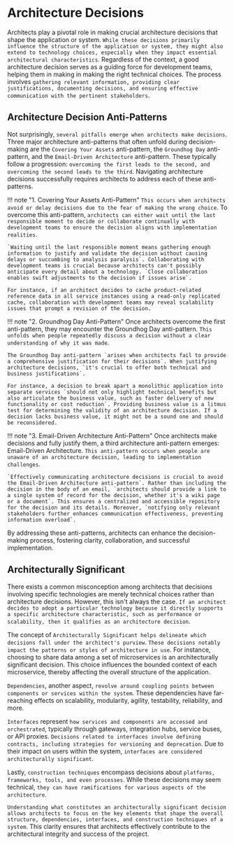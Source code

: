 # Architecture Decisions

Architects play a pivotal role in making crucial architecture decisions that shape the application or system. `While these decisions primarily influence the structure of the application or system, they might also extend to technology choices, especially when they impact essential architectural characteristics`. Regardless of the context, a good architecture decision serves as a guiding force for development teams, helping them in making in making the right technical choices. The process involves `gathering relevant information, providing clear justifications, documenting decisions, and ensuring effective communication with the pertinent stakeholders`.

## Architecture Decision Anti-Patterns

Not surprisingly, `several pitfalls emerge when architects make decisions`. Three major architecture anti-patterns that often unfold during decision-making are the `Covering Your Assets` anti-pattern, the `Groundhog Day` anti-pattern, and the `Email-Driven Architecture` anti-pattern. These typically follow a progression: `overcoming the first leads to the second, and overcoming the second leads to the third`. Navigating architecture decisions successfully requires architects to address each of these anti-patterns.

!!! note "1. Covering Your Assets Anti-Pattern"
    `This occurs when architects avoid or delay decisions due to the fear of making the wrong choice`. To overcome this anti-pattern, `architects can either wait until the last responsible moment to decide or collaborate continually with development teams to ensure the decision aligns with implementation realities`.

    `Waiting until the last responsible moment means gathering enough information to justify and validate the decision without causing delays or succumbing to analysis paralysis`. Collaborating with development teams is crucial because architects can't possibly anticipate every detail about a technology. `Close collaboration enables swift adjustments to the decision if issues arise`.

    For instance, if an architect decides to cache product-related reference data in all service instances using a read-only replicated cache, collaboration with development teams may reveal scalability issues that prompt a revision of the decision.

!!! note "2. Groundhog Day Anti-Pattern"
    Once architects overcome the first anti-pattern, they may encounter the Groundhog Day anti-pattern. `This unfolds when people repeatedly discuss a decision without a clear understanding of why it was made`.

    The Groundhog Day anti-pattern `arises when architects fail to provide a comprehensive justification for their decisions`. When justifying architecture decisions, `it's crucial to offer both technical and business justifications`.
    
    For instance, a decision to break apart a monolithic application into separate services `should not only highlight technical benefits but also articulate the business value, such as faster delivery of new functionality or cost reduction`. Providing business value is a litmus test for determining the validity of an architecture decision. If a decision lacks business value, it might not be a sound one and should be reconsidered.

!!! note "3. Email-Driven Architecture Anti-Pattern"
    Once architects make decisions and fully justify them, a third architecture anti-pattern emerges: Email-Driven Architecture. `This anti-pattern occurs when people are unaware of an architecture decision, leading to implementation challenges`.

    `Effectively communicating architecture decisions is crucial to avoid the Email-Driven Architecture anti-pattern`. Rather than including the decision in the body of an email, `architects should provide a link to a single system of record for the decision, whether it's a wiki page or a document`. This ensures a centralized and accessible repository for the decision and its details. Moreover, `notifying only relevant stakeholders further enhances communication effectiveness, preventing information overload`.

By addressing these anti-patterns, architects can enhance the decision-making process, fostering clarity, collaboration, and successful implementation.

## Architecturally Significant

There exists a common misconception among architects that decisions involving specific technologies are merely technical choices rather than architecture decisions. However, this isn't always the case. `If an architect decides to adopt a particular technology because it directly supports a specific architecture characteristic, such as performance or scalability, then it qualifies as an architecture decision`.

The concept of `Architecturally Significant helps delineate which decisions fall under the architect's purview`. `These decisions notably impact the patterns or styles of architecture in use`. For instance, choosing to share data among a set of microservices is an architecturally significant decision. This choice influences the bounded context of each microservice, thereby affecting the overall structure of the application.

`Dependencies`, another aspect, `revolve around coupling points between components or services within the system`. These dependencies have far-reaching effects on scalability, modularity, agility, testability, reliability, and more.

`Interfaces` represent `how services and components are accessed and orchestrated`, typically through gateways, integration hubs, service buses, or API proxies. `Decisions related to interfaces involve defining contracts, including strategies for versioning and deprecation`. Due to their impact on users within the system, `interfaces are considered architecturally significant`.

Lastly, `construction techniques` encompass decisions about `platforms, frameworks, tools, and even processes`. While these decisions may seem technical, `they can have ramifications for various aspects of the architecture`.

`Understanding what constitutes an architecturally significant decision allows architects to focus on the key elements that shape the overall structure, dependencies, interfaces, and construction techniques of a system`. This clarity ensures that architects effectively contribute to the architectural integrity and success of the project.
